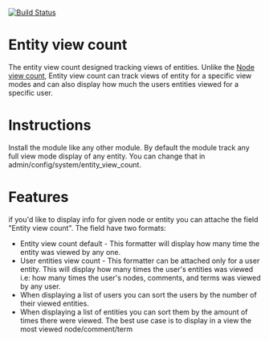 [![Build Status](https://travis-ci.org/DrupalHub/entity_view_count.svg?branch=7.x-1.x)](https://travis-ci.org/DrupalHub/entity_view_count)

Entity view count
=========
The entity view count designed tracking views of entities. Unlike the
[Node view count](http://www.drupal.org/project/nodeviewcount), Entity view
count can track views of entity for a specific view modes and can also display
how much the users entities viewed for a specific user.

Instructions
========
Install the module like any other module. By default the module track any full
view mode display of any entity. You can change that in
admin/config/system/entity_view_count.

Features
========
if you'd like to display info for given node or entity you can attache the field
 "Entity view count". The field have two formats:

* Entity view count default - This formatter will display how many time the
  entity was viewed by any one.
* User entities view count - This formatter can be attached only for a user
  entity. This will display how many times the user's entities was viewed i.e:
  how many times the user's nodes, comments, and terms was viewed by any user.
* When displaying a list of users you can sort the users by the number of their
  viewed entities.
* When displaying a list of entities you can sort them by the amount of times
  there were viewed. The best use case is to display in a view the most viewed
  node/comment/term